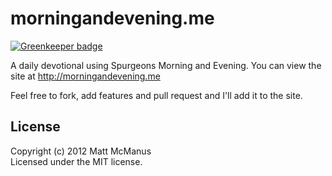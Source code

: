 # morningandevening.me

[![Greenkeeper badge](https://badges.greenkeeper.io/mattmcmanus/morningandevening.me.svg)](https://greenkeeper.io/)

A daily devotional using Spurgeons Morning and Evening. You can view the site at http://morningandevening.me

Feel free to fork, add features and pull request and I'll add it to the site.

## License
Copyright (c) 2012 Matt McManus  
Licensed under the MIT license.
